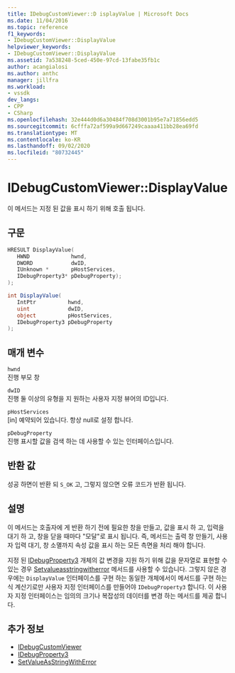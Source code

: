 ```yaml
---
title: IDebugCustomViewer::D isplayValue | Microsoft Docs
ms.date: 11/04/2016
ms.topic: reference
f1_keywords:
- IDebugCustomViewer::DisplayValue
helpviewer_keywords:
- IDebugCustomViewer::DisplayValue
ms.assetid: 7a538248-5ced-450e-97cd-13fabe35fb1c
author: acangialosi
ms.author: anthc
manager: jillfra
ms.workload:
- vssdk
dev_langs:
- CPP
- CSharp
ms.openlocfilehash: 32e444d0d6a30484f708d3001b95e7a71856edd5
ms.sourcegitcommit: 6cfffa72af599a9d667249caaaa411bb28ea69fd
ms.translationtype: MT
ms.contentlocale: ko-KR
ms.lasthandoff: 09/02/2020
ms.locfileid: "80732445"
---
```

# <a name="idebugcustomviewerdisplayvalue"></a>IDebugCustomViewer::DisplayValue
이 메서드는 지정 된 값을 표시 하기 위해 호출 됩니다.

## <a name="syntax"></a>구문

```cpp
HRESULT DisplayValue(
   HWND             hwnd,
   DWORD            dwID,
   IUnknown *       pHostServices,
   IDebugProperty3* pDebugProperty);
);
```

```csharp
int DisplayValue(
   IntPtr          hwnd,
   uint            dwID,
   object          pHostServices,
   IDebugProperty3 pDebugProperty
);
```

## <a name="parameters"></a>매개 변수
`hwnd`\
진행 부모 창

`dwID`\
진행 둘 이상의 유형을 지 원하는 사용자 지정 뷰어의 ID입니다.

`pHostServices`\
[in] 예약되어 있습니다. 항상 null로 설정 합니다.

`pDebugProperty`\
진행 표시할 값을 검색 하는 데 사용할 수 있는 인터페이스입니다.

## <a name="return-value"></a>반환 값
 성공 하면이 반환 되 `S_OK` 고, 그렇지 않으면 오류 코드가 반환 됩니다.

## <a name="remarks"></a>설명
 이 메서드는 호출자에 게 반환 하기 전에 필요한 창을 만들고, 값을 표시 하 고, 입력을 대기 하 고, 창을 닫을 때마다 "모달"로 표시 됩니다. 즉, 메서드는 출력 창 만들기, 사용자 입력 대기, 창 소멸까지 속성 값을 표시 하는 모든 측면을 처리 해야 합니다.

 지정 된 [IDebugProperty3](../../../extensibility/debugger/reference/idebugproperty3.md) 개체의 값 변경을 지원 하기 위해 값을 문자열로 표현할 수 있는 경우 [Setvalueasstringwitherror](../../../extensibility/debugger/reference/idebugproperty3-setvalueasstringwitherror.md) 메서드를 사용할 수 있습니다. 그렇지 않은 경우에는 `DisplayValue` 인터페이스를 구현 하는 동일한 개체에서이 메서드를 구현 하는 식 계산기로만 사용자 지정 인터페이스를 만들어야 `IDebugProperty3` 합니다. 이 사용자 지정 인터페이스는 임의의 크기나 복잡성의 데이터를 변경 하는 메서드를 제공 합니다.

## <a name="see-also"></a>추가 정보
- [IDebugCustomViewer](../../../extensibility/debugger/reference/idebugcustomviewer.md)
- [IDebugProperty3](../../../extensibility/debugger/reference/idebugproperty3.md)
- [SetValueAsStringWithError](../../../extensibility/debugger/reference/idebugproperty3-setvalueasstringwitherror.md)
